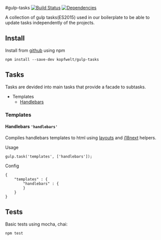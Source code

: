 #gulp-tasks [![Build Status](https://travis-ci.org/kopfwelt/gulp-tasks.svg?branch=master)](https://travis-ci.org/kopfwelt/gulp-tasks) [![Dependencies](https://david-dm.org/kopfwelt/gulp-tasks.svg)](https://david-dm.org/kopfwelt/gulp-tasks)

 A collection of gulp tasks(ES2015) used in our boilerplate to be able to update tasks independently of the projects.



## Install

Install from [github](https://github.com/kopfwelt/gulp-tasks) using npm

```
npm install --save-dev kopfwelt/gulp-tasks
```

## Tasks

Tasks are devided into main tasks that provide a facade to subtasks.

* Templates
  * [Handlebars](#task-handlebars)

### Templates

#### <a name="task-handlebars"></a>Handlebars `'handlebars'`
Compiles handlebars templates to html using [layouts](https://www.npmjs.com/package/handlebars-layouts) and [i18next](http://i18next.com/pages/doc_templates.html) helpers.

Usage

```
gulp.task('templates', ['handlebars']);
```

Config

```
{
	"templates" : {
		"handlebars" : {
		}
	}
}
```

## Tests
Basic tests using mocha, chai:

```
npm test
```
